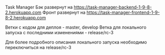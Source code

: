 Task Manager
Бэк развернут на https://task-manager-backend-1-9-8-2.herokuapp.com
Фронт развернут на https://task-manager-frontend-1-9-8-2.herokuapp.com

Ветки с кодом для деплоя - master, develop Ветка для локального запуска с последними изменениями - release/rc-3

Для более подробного описания локального запуска необходимо переключиться на release/rc-3
